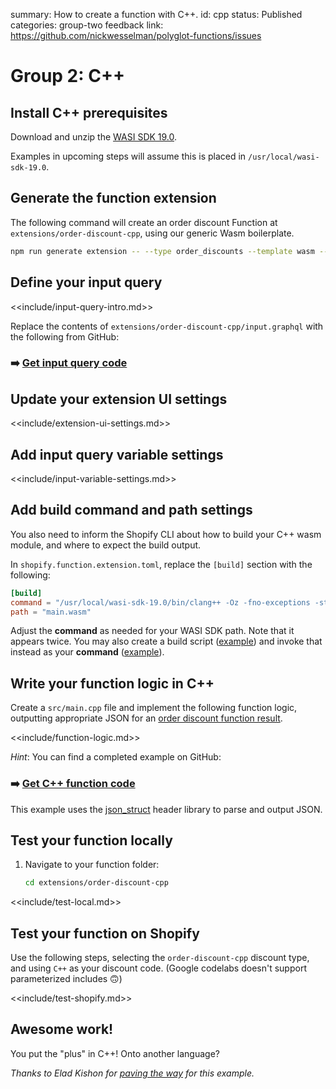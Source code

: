 summary: How to create a function with C++.
id: cpp
status: Published
categories: group-two
feedback link: https://github.com/nickwesselman/polyglot-functions/issues

# Group 2: C++

## Install C++ prerequisites

Download and unzip the [WASI SDK 19.0](https://github.com/WebAssembly/wasi-sdk/releases/tag/wasi-sdk-19).

Examples in upcoming steps will assume this is placed in `/usr/local/wasi-sdk-19.0`.

## Generate the function extension

The following command will create an order discount Function at `extensions/order-discount-cpp`, using our generic Wasm boilerplate.

```bash
npm run generate extension -- --type order_discounts --template wasm --name order-discount-cpp
```

## Define your input query

<<include/input-query-intro.md>>

Replace the contents of `extensions/order-discount-cpp/input.graphql` with the following from GitHub:

### ➡️ [Get input query code](https://github.com/nickwesselman/polyglot-functions/blob/main/extensions/order-discount-cpp/input.graphql)

## Update your extension UI settings

<<include/extension-ui-settings.md>>

## Add input query variable settings

<<include/input-variable-settings.md>>

## Add build command and path settings

You also need to inform the Shopify CLI about how to build your C++ wasm module, and where to expect the build output.

In `shopify.function.extension.toml`, replace the `[build]` section with the following:

```toml
[build]
command = "/usr/local/wasi-sdk-19.0/bin/clang++ -Oz -fno-exceptions -std=c++17 --sysroot=/usr/local/wasi-sdk-19.0/share/wasi-sysroot src/main.cpp -o main.wasm"
path = "main.wasm"
```

Adjust the **command** as needed for your WASI SDK path. Note that it appears twice. You may also create a build script ([example](https://github.com/nickwesselman/polyglot-functions/blob/main/extensions/order-discount-cpp/build.sh)) and invoke that instead as your **command** ([example](https://github.com/nickwesselman/polyglot-functions/blob/main/extensions/order-discount-cpp/shopify.function.extension.toml#L6)).

## Write your function logic in C++

Create a `src/main.cpp` file and implement the following function logic, outputting appropriate JSON for an [order discount function result](https://shopify.dev/docs/api/functions/reference/order-discounts/graphql/functionresult).

<<include/function-logic.md>>

_Hint_: You can find a completed example on GitHub:

### ➡️ [Get C++ function code](https://github.com/nickwesselman/polyglot-functions/tree/main/extensions/order-discount-cpp/src)

This example uses the [json_struct](https://github.com/jorgen/json_struct) header library to parse and output JSON.

## Test your function locally

1. Navigate to your function folder:

    ```bash
    cd extensions/order-discount-cpp
    ```

<<include/test-local.md>>

## Test your function on Shopify

Use the following steps, selecting the `order-discount-cpp` discount type, and using `C++` as your discount code.
(Google codelabs doesn't support parameterized includes 🙃)

<<include/test-shopify.md>>

## Awesome work!

You put the "plus" in C++! Onto another language?

_Thanks to Elad Kishon for [paving the way](https://medium.com/@eladk/implementing-a-webassembly-shopify-function-using-c-fa9904e21d9) for this example._